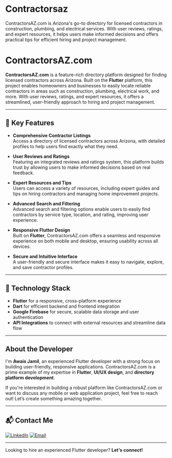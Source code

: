# Contractorsaz
ContractorsAZ.com is Arizona's go-to directory for licensed contractors in construction, plumbing, and electrical services. With user reviews, ratings, and expert resources, it helps users make informed decisions and offers practical tips for efficient hiring and project management.
# ContractorsAZ.com

**ContractorsAZ.com** is a feature-rich directory platform designed for finding licensed contractors across Arizona. Built on the **Flutter** platform, this project enables homeowners and businesses to easily locate reliable contractors in areas such as construction, plumbing, electrical work, and more. With user reviews, ratings, and expert resources, it offers a streamlined, user-friendly approach to hiring and project management.

---

## 🌟 Key Features

- **Comprehensive Contractor Listings**  
  Access a directory of licensed contractors across Arizona, with detailed profiles to help users find exactly what they need.

- **User Reviews and Ratings**  
  Featuring an integrated reviews and ratings system, this platform builds trust by allowing users to make informed decisions based on real feedback.

- **Expert Resources and Tips**  
  Users can access a variety of resources, including expert guides and tips on hiring contractors and managing home improvement projects.

- **Advanced Search and Filtering**  
  Advanced search and filtering options enable users to easily find contractors by service type, location, and rating, improving user experience.

- **Responsive Flutter Design**  
  Built on **Flutter**, ContractorsAZ.com offers a seamless and responsive experience on both mobile and desktop, ensuring usability across all devices.

- **Secure and Intuitive Interface**  
  A user-friendly and secure interface makes it easy to navigate, explore, and save contractor profiles.

---

## 🚀 Technology Stack

- **Flutter** for a responsive, cross-platform experience
- **Dart** for efficient backend and frontend integration
- **Google Firebase** for secure, scalable data storage and user authentication
- **API Integrations** to connect with external resources and streamline data flow

---

## About the Developer

I'm **Awais Jamil**, an experienced Flutter developer with a strong focus on building user-friendly, responsive applications. ContractorsAZ.com is a prime example of my expertise in **Flutter**, **UI/UX design**, and **directory platform development**.

If you're interested in building a robust platform like ContractorsAZ.com or want to discuss any mobile or web application project, feel free to reach out! Let’s create something amazing together.

---

## 📬 Contact Me

[![LinkedIn](https://img.shields.io/badge/LinkedIn-Connect-blue?style=for-the-badge&logo=linkedin)](https://www.linkedin.com/in/awais-jamil/)
[![Email](https://img.shields.io/badge/Email-Contact%20Me-orange?style=for-the-badge&logo=gmail)](mailto:awaisjamil.dev@gmail.com)

---

Looking to hire an experienced Flutter developer? **Let's connect!**
